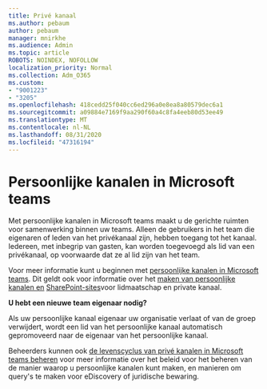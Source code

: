 ```yaml
---
title: Privé kanaal
ms.author: pebaum
author: pebaum
manager: mnirkhe
ms.audience: Admin
ms.topic: article
ROBOTS: NOINDEX, NOFOLLOW
localization_priority: Normal
ms.collection: Adm_O365
ms.custom:
- "9001223"
- "3205"
ms.openlocfilehash: 418cedd25f040cc6ed296a0e8ea8a80579dec6a1
ms.sourcegitcommit: a09884e7169f9aa290f60a4c8fa4eeb80d53ee49
ms.translationtype: MT
ms.contentlocale: nl-NL
ms.lasthandoff: 08/31/2020
ms.locfileid: "47316194"
---
```

# <a name="private-channels-in-microsoft-teams"></a>Persoonlijke kanalen in Microsoft teams

Met persoonlijke kanalen in Microsoft teams maakt u de gerichte ruimten voor samenwerking binnen uw teams. Alleen de gebruikers in het team die eigenaren of leden van het privékanaal zijn, hebben toegang tot het kanaal. Iedereen, met inbegrip van gasten, kan worden toegevoegd als lid van een privékanaal, op voorwaarde dat ze al lid zijn van het team.

Voor meer informatie kunt u beginnen met [persoonlijke kanalen in Microsoft teams](https://docs.microsoft.com/MicrosoftTeams/private-channels). Dit geldt ook voor informatie over het [maken van persoonlijke kanalen en](https://docs.microsoft.com/MicrosoftTeams/private-channels#private-channel-creation-and-membership) [SharePoint-sites](https://docs.microsoft.com/MicrosoftTeams/private-channels#private-channel-sharepoint-sites)voor lidmaatschap en private kanaal.

**U hebt een nieuwe team eigenaar nodig?**

Als uw persoonlijke kanaal eigenaar uw organisatie verlaat of van de groep verwijdert, wordt een lid van het persoonlijke kanaal automatisch gepromoveerd naar de eigenaar van het persoonlijke kanaal.

Beheerders kunnen ook [de levenscyclus van privé kanalen in Microsoft teams beheren](https://docs.microsoft.com/MicrosoftTeams/private-channels-life-cycle-management) voor meer informatie over het beleid voor het beheren van de manier waarop u persoonlijke kanalen kunt maken, en manieren om query's te maken voor eDiscovery of juridische bewaring.
